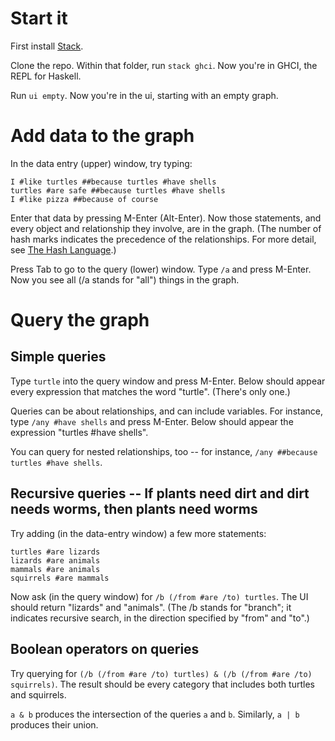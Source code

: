 # Start it

First install [Stack](https://docs.haskellstack.org/en/stable/README/).

Clone the repo. Within that folder, run `stack ghci`. Now you're in GHCI, the REPL for Haskell.

Run `ui empty`. Now you're in the ui, starting with an empty graph.


# Add data to the graph

In the data entry (upper) window, try typing:

    I #like turtles ##because turtles #have shells
    turtles #are safe ##because turtles #have shells
    I #like pizza ##because of course

Enter that data by pressing M-Enter (Alt-Enter). Now those statements, and every object and relationship they involve, are in the graph.  (The number of hash marks indicates the precedence of the relationships. For more detail, see [The Hash Language](/Hash/the-hash-language.md).)

Press Tab to go to the query (lower) window. Type `/a` and press M-Enter. Now you see all (/a stands for "all") things in the graph.


# Query the graph

## Simple queries

Type `turtle` into the query window and press M-Enter. Below should appear every expression that matches the word "turtle". (There's only one.)

Queries can be about relationships, and can include variables. For instance, type `/any #have shells` and press M-Enter. Below should appear the expression "turtles #have shells".

You can query for nested relationships, too -- for instance, `/any ##because turtles #have shells`.


## Recursive queries -- If plants need dirt and dirt needs worms, then plants need worms

Try adding (in the data-entry window) a few more statements:

    turtles #are lizards
    lizards #are animals
    mammals #are animals
    squirrels #are mammals

Now ask (in the query window) for `/b (/from #are /to) turtles`. The UI should return "lizards" and "animals". (The /b stands for "branch"; it indicates recursive search, in the direction specified by "from" and "to".)


## Boolean operators on queries

Try querying for `(/b (/from #are /to) turtles) & (/b (/from #are /to) squirrels)`. The result should be every category that includes both turtles and squirrels.

`a & b` produces the intersection of the queries `a` and `b`. Similarly, `a | b` produces their union.
